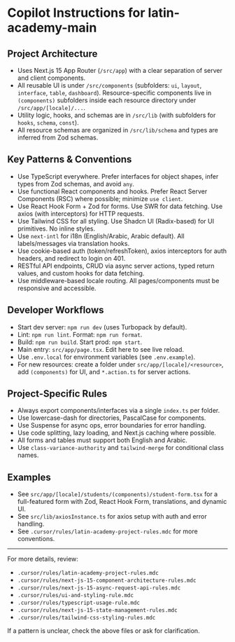 # Copilot Instructions for latin-academy-main

## Project Architecture
- Uses Next.js 15 App Router (`/src/app`) with a clear separation of server and client components.
- All reusable UI is under `/src/components` (subfolders: `ui`, `layout`, `interface`, `table`, `dashboard`). Resource-specific components live in `(components)` subfolders inside each resource directory under `/src/app/[locale]/...`.
- Utility logic, hooks, and schemas are in `/src/lib` (with subfolders for `hooks`, `schema`, `const`).
- All resource schemas are organized in `/src/lib/schema` and types are inferred from Zod schemas.

## Key Patterns & Conventions
- Use TypeScript everywhere. Prefer interfaces for object shapes, infer types from Zod schemas, and avoid `any`.
- Use functional React components and hooks. Prefer React Server Components (RSC) where possible; minimize `use client`.
- Use React Hook Form + Zod for forms. Use SWR for data fetching. Use axios (with interceptors) for HTTP requests.
- Use Tailwind CSS for all styling. Use Shadcn UI (Radix-based) for UI primitives. No inline styles.
- Use `next-intl` for i18n (English/Arabic, Arabic default). All labels/messages via translation hooks.
- Use cookie-based auth (token/refreshToken), axios interceptors for auth headers, and redirect to login on 401.
- RESTful API endpoints, CRUD via async server actions, typed return values, and custom hooks for data fetching.
- Use middleware-based locale routing. All pages/components must be responsive and accessible.

## Developer Workflows
- Start dev server: `npm run dev` (uses Turbopack by default).
- Lint: `npm run lint`. Format: `npm run format`.
- Build: `npm run build`. Start prod: `npm start`.
- Main entry: `src/app/page.tsx`. Edit here to see live reload.
- Use `.env.local` for environment variables (see `.env.example`).
- For new resources: create a folder under `src/app/[locale]/<resource>`, add `(components)` for UI, and `*.action.ts` for server actions.

## Project-Specific Rules
- Always export components/interfaces via a single `index.ts` per folder.
- Use lowercase-dash for directories, PascalCase for components.
- Use Suspense for async ops, error boundaries for error handling.
- Use code splitting, lazy loading, and Next.js caching where possible.
- All forms and tables must support both English and Arabic.
- Use `class-variance-authority` and `tailwind-merge` for conditional class names.

## Examples
- See `src/app/[locale]/students/(components)/student-form.tsx` for a full-featured form with Zod, React Hook Form, translations, and dynamic UI.
- See `src/lib/axiosInstance.ts` for axios setup with auth and error handling.
- See `.cursor/rules/latin-academy-project-rules.mdc` for more conventions.

---

For more details, review:
- `.cursor/rules/latin-academy-project-rules.mdc`
- `.cursor/rules/next-js-15-component-architecture-rules.mdc`
- `.cursor/rules/next-js-15-async-request-api-rules.mdc`
- `.cursor/rules/ui-and-styling-rule.mdc`
- `.cursor/rules/typescript-usage-rule.mdc`
- `.cursor/rules/next-js-15-state-management-rules.mdc`
- `.cursor/rules/tailwind-css-styling-rules.mdc`

If a pattern is unclear, check the above files or ask for clarification.
